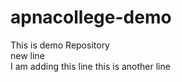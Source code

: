 # apnacollege-demo
This is demo Repository
<br>
new line 
<br>
I am adding this line
this is another line 


